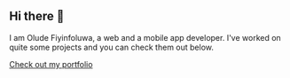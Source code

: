 ## Hi there 👋
I am Olude Fiyinfoluwa, a web and a mobile app developer. I've worked on quite some projects and you can check them out below.

[Check out my portfolio](https://www.oludefiyinfoluwa.com.ng)
